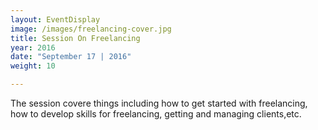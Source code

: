 ```yaml
---
layout: EventDisplay
image: /images/freelancing-cover.jpg
title: Session On Freelancing
year: 2016
date: "September 17 | 2016"
weight: 10

---
```

The session covere things including how to get started with freelancing, how to develop skills for freelancing, getting and managing clients,etc.


